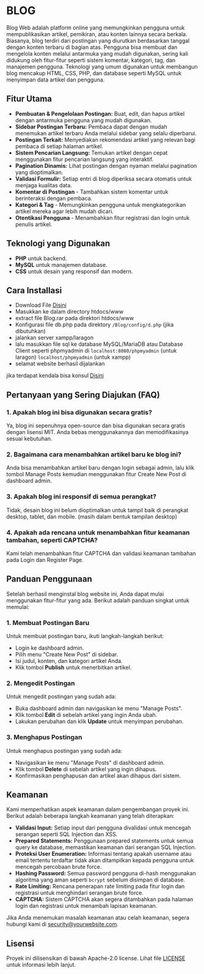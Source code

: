 # BLOG

Blog Web adalah platform online yang memungkinkan pengguna untuk mempublikasikan artikel, pemikiran, atau konten lainnya secara berkala. Biasanya, blog terdiri dari postingan yang diurutkan berdasarkan tanggal dengan konten terbaru di bagian atas. Pengguna bisa membuat dan mengelola konten melalui antarmuka yang mudah digunakan, sering kali didukung oleh fitur-fitur seperti sistem komentar, kategori, tag, dan manajemen pengguna. Teknologi yang umum digunakan untuk membangun blog mencakup HTML, CSS, PHP, dan database seperti MySQL untuk menyimpan data artikel dan pengguna.

## Fitur Utama

- **Pembuatan & Pengelolaan Postingan:** Buat, edit, dan hapus artikel dengan antarmuka pengguna yang mudah digunakan.
- **Sidebar Postingan Terbaru:** Pembaca dapat dengan mudah menemukan artikel terbaru Anda melalui sidebar yang selalu diperbarui.
- **Postingan Terkait:** Menyediakan rekomendasi artikel yang relevan bagi pembaca di setiap halaman artikel.
- **Sistem Pencarian Langsung:** Temukan artikel dengan cepat menggunakan fitur pencarian langsung yang interaktif.
- **Pagination Dinamis:** Lihat postingan dengan nyaman melalui pagination yang dioptimalkan.
- **Validasi Formulir:** Setiap entri di blog diperiksa secara otomatis untuk menjaga kualitas data.
- **Komentar di Postingan** - Tambahkan sistem komentar untuk berinteraksi dengan pembaca.
- **Kategori & Tag** - Memungkinkan pengguna untuk mengkategorikan artikel mereka agar lebih mudah dicari.
- **Otentikasi Pengguna** - Menambahkan fitur registrasi dan login untuk penulis artikel.

## Teknologi yang Digunakan

- **PHP** untuk backend.
- **MySQL** untuk manajemen database.
- **CSS** untuk desain yang responsif dan modern.

## Cara Installasi

- Download File [Disini](https://github.com/Athallah1234/BLOG/releases)
- Masukkan ke dalam directory htdocs/www
- extract file Blog.rar pada direktori htdocs/www
- Konfigurasi file db.php pada direktory ``/Blog/config/d.php`` (jika dibutuhkan)
- jalankan server xampp/laragon
- lalu masukkan file sql ke database MySQL/MariaDB atau Database Client seperti phpmyadmin di
  ``localhost:8080/phpmyadmin`` (untuk laragon)
  ``localhost/phpmyadmin`` (untuk xampp)
- selamat website berhasil dijalankan

jika terdapat kendala bisa konsul [Disini](https://github.com/Athallah1234/BLOG/issues/1)

## Pertanyaan yang Sering Diajukan (FAQ)

### 1. **Apakah blog ini bisa digunakan secara gratis?**
Ya, blog ini sepenuhnya open-source dan bisa digunakan secara gratis dengan lisensi MIT. Anda bebas menggunakannya dan memodifikasinya sesuai kebutuhan.
### 2. **Bagaimana cara menambahkan artikel baru ke blog ini?**
Anda bisa menambahkan artikel baru dengan login sebagai admin, lalu klik tombol Manage Posts kemudian menggunakan fitur Create New Post di dashboard admin.
### 3. **Apakah blog ini responsif di semua perangkat?**
Tidak, desain blog ini belum dioptimalkan untuk tampil baik di perangkat desktop, tablet, dan mobile. (masih dalam bentuk tampilan desktop)
### 4. **Apakah ada rencana untuk menambahkan fitur keamanan tambahan, seperti CAPTCHA?**
Kami telah menambahkan fitur CAPTCHA dan validasi keamanan tambahan pada Login dan Register Page.

## Panduan Penggunaan

Setelah berhasil menginstal blog website ini, Anda dapat mulai menggunakan fitur-fitur yang ada. Berikut adalah panduan singkat untuk memulai:

### 1. Membuat Postingan Baru
Untuk membuat postingan baru, ikuti langkah-langkah berikut:
- Login ke dashboard admin.
- Pilih menu "Create New Post" di sidebar.
- Isi judul, konten, dan kategori artikel Anda.
- Klik tombol **Publish** untuk menerbitkan artikel.

### 2. Mengedit Postingan
Untuk mengedit postingan yang sudah ada:
- Buka dashboard admin dan navigasikan ke menu "Manage Posts".
- Klik tombol **Edit** di sebelah artikel yang ingin Anda ubah.
- Lakukan perubahan dan klik **Update** untuk menyimpan perubahan.

### 3. Menghapus Postingan
Untuk menghapus postingan yang sudah ada:
- Navigasikan ke menu "Manage Posts" di dashboard admin.
- Klik tombol **Delete** di sebelah artikel yang ingin dihapus.
- Konfirmasikan penghapusan dan artikel akan dihapus dari sistem.

## Keamanan

Kami memperhatikan aspek keamanan dalam pengembangan proyek ini. Berikut adalah beberapa langkah keamanan yang telah diterapkan:

- **Validasi Input:** Setiap input dari pengguna divalidasi untuk mencegah serangan seperti SQL Injection dan XSS.
- **Prepared Statements:** Penggunaan prepared statements untuk semua query ke database, memastikan keamanan dari serangan SQL Injection.
- **Proteksi User Enumeration:** Informasi tentang apakah username atau email tertentu terdaftar tidak akan ditampilkan kepada pengguna untuk mencegah percobaan brute force.
- **Hashing Password:** Semua password pengguna di-hash menggunakan algoritma yang aman seperti `bcrypt` sebelum disimpan di database.
- **Rate Limiting:** Rencana penerapan rate limiting pada fitur login dan registrasi untuk menghindari serangan brute force.
- **CAPTCHA:** Sistem CAPTCHA akan segera ditambahkan pada halaman login dan registrasi untuk menambah lapisan keamanan.

Jika Anda menemukan masalah keamanan atau celah keamanan, segera hubungi kami di security@yourwebsite.com.

## Lisensi
Proyek ini dilisensikan di bawah Apache-2.0 license. Lihat file [LICENSE](LICENSE) untuk informasi lebih lanjut.
